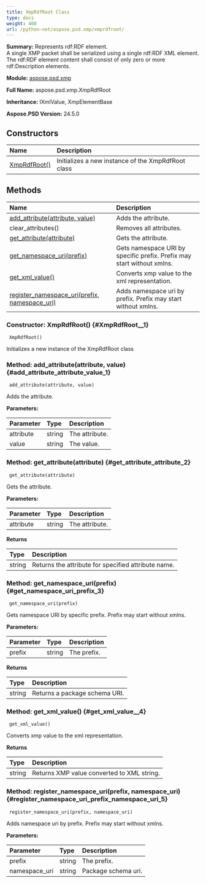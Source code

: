 ```yaml
---
title: XmpRdfRoot Class
type: docs
weight: 460
url: /python-net/aspose.psd.xmp/xmprdfroot/
---
```


**Summary:** Represents rdf:RDF element.<br/>            A single XMP packet shall be serialized using a single rdf:RDF XML element. The rdf:RDF element content shall consist of only zero or more rdf:Description elements.

**Module:** [aspose.psd.xmp](/psd/python-net/aspose.psd.xmp/)

**Full Name:** aspose.psd.xmp.XmpRdfRoot

**Inheritance:** IXmlValue, XmpElementBase

**Aspose.PSD Version:** 24.5.0

## **Constructors**
| **Name** | **Description** |
| :- | :- |
| [XmpRdfRoot()](#XmpRdfRoot__1) | Initializes a new instance of the XmpRdfRoot class |
## **Methods**
| **Name** | **Description** |
| :- | :- |
| [add_attribute(attribute, value)](#add_attribute_attribute_value_1) | Adds the attribute. |
| clear_attributes() | Removes all attributes. |
| [get_attribute(attribute)](#get_attribute_attribute_2) | Gets the attribute. |
| [get_namespace_uri(prefix)](#get_namespace_uri_prefix_3) | Gets namespace URI by specific prefix. Prefix may start without xmlns. |
| [get_xml_value()](#get_xml_value__4) | Converts xmp value to the xml representation. |
| [register_namespace_uri(prefix, namespace_uri)](#register_namespace_uri_prefix_namespace_uri_5) | Adds namespace uri by prefix. Prefix may start without xmlns. |


### Constructor: XmpRdfRoot() {#XmpRdfRoot__1}


```
 XmpRdfRoot() 
```

Initializes a new instance of the XmpRdfRoot class

### Method: add_attribute(attribute, value) {#add_attribute_attribute_value_1}


```
 add_attribute(attribute, value) 
```

Adds the attribute.

**Parameters:**

| Parameter | Type | Description |
| :- | :- | :- |
| attribute | string | The attribute. |
| value | string | The value. |

### Method: get_attribute(attribute) {#get_attribute_attribute_2}


```
 get_attribute(attribute) 
```

Gets the attribute.

**Parameters:**

| Parameter | Type | Description |
| :- | :- | :- |
| attribute | string | The attribute. |

**Returns**

| Type | Description |
| :- | :- |
| string | Returns the attribute for specified attribute name. |


### Method: get_namespace_uri(prefix) {#get_namespace_uri_prefix_3}


```
 get_namespace_uri(prefix) 
```

Gets namespace URI by specific prefix. Prefix may start without xmlns.

**Parameters:**

| Parameter | Type | Description |
| :- | :- | :- |
| prefix | string | The prefix. |

**Returns**

| Type | Description |
| :- | :- |
| string | Returns a package schema URI. |


### Method: get_xml_value() {#get_xml_value__4}


```
 get_xml_value() 
```

Converts xmp value to the xml representation.

**Returns**

| Type | Description |
| :- | :- |
| string | Returns XMP value converted to XML string. |


### Method: register_namespace_uri(prefix, namespace_uri) {#register_namespace_uri_prefix_namespace_uri_5}


```
 register_namespace_uri(prefix, namespace_uri) 
```

Adds namespace uri by prefix. Prefix may start without xmlns.

**Parameters:**

| Parameter | Type | Description |
| :- | :- | :- |
| prefix | string | The prefix. |
| namespace_uri | string | Package schema uri. |

